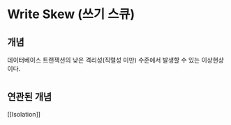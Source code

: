# Write Skew (쓰기 스큐)

## 개념

데이터베이스 트랜잭션의 낮은 격리성(직렬성 미만) 수준에서 발생할 수 있는 이상현상이다.

#


## 연관된 개념
[[Isolation]]

